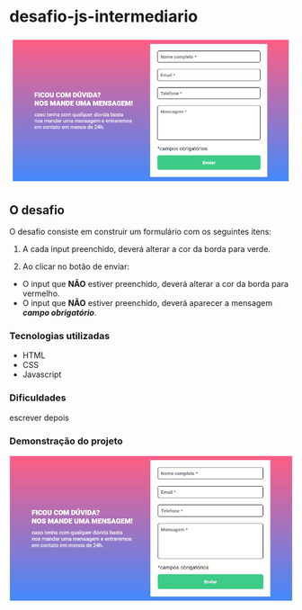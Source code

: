 # desafio-js-intermediario
![projeto pronto](./src/images/demonstracao.png)

## O desafio
O desafio consiste em construir um formulário com os seguintes itens:
1. A cada input preenchido, deverá alterar a cor da borda para verde.

2. Ao clicar no botão de enviar:
+ O input que **NÃO** estiver preenchido, deverá alterar a cor da borda para vermelho.
+ O input que **NÃO** estiver preenchido, deverá aparecer a mensagem **_campo obrigatório_**.

### Tecnologias utilizadas
- HTML
- CSS
- Javascript

### Dificuldades
escrever depois

### Demonstração do projeto
![demonstracao do projeto](./src/images/projeto-pronto.gif)